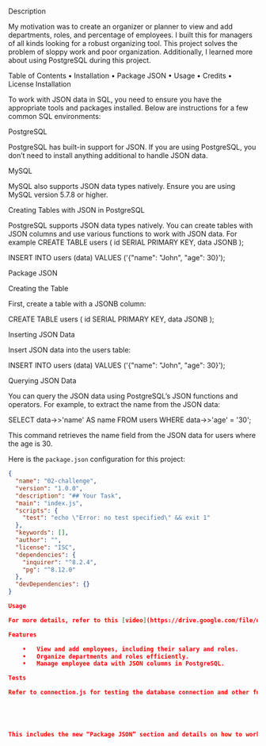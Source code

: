 # <manageplanner>

Description

My motivation was to create an organizer or planner to view and add departments, roles, and percentage of employees. I built this for managers of all kinds looking for a robust organizing tool. This project solves the problem of sloppy work and poor organization. Additionally, I learned more about using PostgreSQL during this project.

Table of Contents 
	•	Installation
	•	Package JSON
	•	Usage
	•	Credits
	•	License
Installation

To work with JSON data in SQL, you need to ensure you have the appropriate tools and packages installed. Below are instructions for a few common SQL environments:

PostgreSQL

PostgreSQL has built-in support for JSON. If you are using PostgreSQL, you don’t need to install anything additional to handle JSON data.

MySQL

MySQL also supports JSON data types natively. Ensure you are using MySQL version 5.7.8 or higher.

Creating Tables with JSON in PostgreSQL

PostgreSQL supports JSON data types natively. You can create tables with JSON columns and use various functions to work with JSON data. For example
CREATE TABLE users (
    id SERIAL PRIMARY KEY,
    data JSONB
);

INSERT INTO users (data) VALUES ('{"name": "John", "age": 30}');

Package JSON

Creating the Table

First, create a table with a JSONB column:

CREATE TABLE users (
    id SERIAL PRIMARY KEY,
    data JSONB
);

Inserting JSON Data

Insert JSON data into the users table:

INSERT INTO users (data) VALUES ('{"name": "John", "age": 30}');

Querying JSON Data

You can query the JSON data using PostgreSQL’s JSON functions and operators. For example, to extract the name from the JSON data:

SELECT data->>'name' AS name FROM users WHERE data->>'age' = '30';

This command retrieves the name field from the JSON data for users where the age is 30.

Here is the `package.json` configuration for this project:

```json
{
  "name": "02-challenge",
  "version": "1.0.0",
  "description": "## Your Task",
  "main": "index.js",
  "scripts": {
    "test": "echo \"Error: no test specified\" && exit 1"
  },
  "keywords": [],
  "author": "",
  "license": "ISC",
  "dependencies": {
    "inquirer": "^8.2.4",
    "pg": "^8.12.0"
  },
  "devDependencies": {}
}

Usage

For more details, refer to this [video](https://drive.google.com/file/d/1AdkT4f2UlrUbu-dmrC9eXakPhR067qNU/view).

Features

	•	View and add employees, including their salary and roles.
	•	Organize departments and roles efficiently.
	•	Manage employee data with JSON columns in PostgreSQL.

Tests

Refer to connection.js for testing the database connection and other functionalities.





This includes the new “Package JSON” section and details on how to work with JSON in PostgreSQL.
